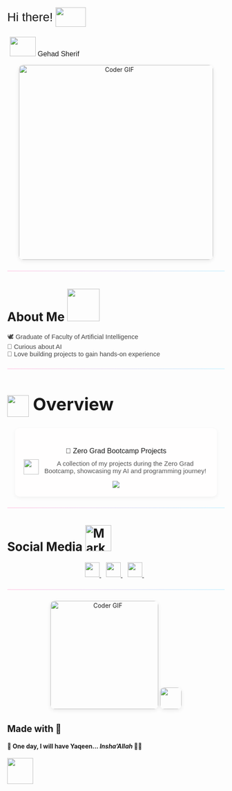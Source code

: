 <!-- ✅ استدعاء خط Poppins -->
<link href="https://fonts.googleapis.com/css2?family=Poppins:wght@400;500;600&display=swap" rel="stylesheet">

<h1 align="left" style="display: flex; align-items: center; font-weight: 500; font-family: 'Poppins', sans-serif;">
  Hi there!
  <img src="https://media1.giphy.com/media/v1.Y2lkPTc5MGI3NjExY2l1am42NHJlNHhyeGdscHIwc2NzcGplb2dkaHhlNXo3czdvZXE1MCZlcD12MV9pbnRlcm5hbF9naWZfYnlfaWQmY3Q9Zw/o7GDRqKfyKYrEDcmhC/giphy.gif" 
       width="70" height="45" style="margin-left: 6px;" />
</h1>

<h3 style="font-weight: 400; font-family: 'Poppins', sans-serif;">
    <img src="https://media4.giphy.com/media/v1.Y2lkPTc5MGI3NjExcjh4NnFmZzVka255OHFhOWR0djE4cW5iM2QxbzFxdGl4YWNjYmQ1NiZlcD12MV9pbnRlcm5hbF9naWZfYnlfaWQmY3Q9cw/l3ltOvrnrazTvS1IG3/giphy.gif" 
       width="60" height="45" style="margin-left: 6px;" /> Gehad Sherif
</h3>

<p align="center" style="margin-bottom: 18px;">
  <img src="https://media.giphy.com/media/SWoSkN6DxTszqIKEqv/giphy.gif" 
       alt="Coder GIF" width="450" 
       style="border-radius: 10px; box-shadow: 0 3px 10px rgba(0,0,0,0.08);" />
</p>

<hr style="border: none; height: 2px; background: linear-gradient(to right, #ffd9ec, #d6f4ff); border-radius: 5px; margin: 25px 0;">

# About Me  <img src="https://media3.giphy.com/media/v1.Y2lkPTc5MGI3NjExNms3OWs0OTVnc3p6dmtuZ2VidHc1YzA4YWlsenVsMHhmYjZ3N3IxMSZlcD12MV9pbnRlcm5hbF9naWZfYnlfaWQmY3Q9cw/Bh4sHwsRnojD5UX6B7/giphy.gif" width="75" />
<p style="font-family: 'Poppins', sans-serif; font-size: 15px; color: #444;">
  🕊️ Graduate of Faculty of Artificial Intelligence<br>
  🌸 Curious about AI<br>
  💖 Love building projects to gain hands-on experience
</p>


<hr style="border: none; height: 2px; background: linear-gradient(to right, #ffd9ec, #d6f4ff); border-radius: 5px; margin: 25px 0;">

<h1 style="font-size: 40px;">
  <img src="https://media1.giphy.com/media/v1.Y2lkPTc5MGI3NjExcThxY2c0YWMyc2Q0OTB5ZzF4aTR6cWNreG1iYmFmM2dzbDZoaTZyaSZlcD12MV9pbnRlcm5hbF9naWZfYnlfaWQmY3Q9cw/ObWmxoJ23hrZx26tk3/giphy.gif" height="50" style="vertical-align: middle;"/>
  Overview
</h1>

<div align="center" style="background:#fffefe; padding:20px; border-radius:10px; box-shadow:0 3px 10px rgba(0,0,0,0.05); width:85%; margin:auto; font-family:'Poppins',sans-serif;">
  <h3 style="font-weight:500; margin-bottom:10px;">📂 Zero Grad Bootcamp Projects</h3>
  
  <p style="font-size:15px; color:#555; margin-top:0; display:flex; justify-content:center; align-items:center; gap:8px;">
    <img src="https://media2.giphy.com/media/v1.Y2lkPTc5MGI3NjExcnNuNHNycThqNWc1N3lka3AxcmF4NmxpM3RmYTB3d2t2MWlpZGg2cyZlcD12MV9pbnRlcm5hbF9naWZfYnlfaWQmY3Q9cw/hpFCIpvGxUKgTfjRKl/giphy.gif" width="35" />
    A collection of my projects during the Zero Grad Bootcamp, showcasing my AI and programming journey!
  </p>

  <a href="https://github.com/gehado2002/zero_grad" target="_blank">
    <img src="https://img.shields.io/badge/🔗%20Visit%20Repository-ffb6c1?style=for-the-badge&logo=github&logoColor=black" />
  </a>
</div>




<hr style="border: none; height: 2px; background: linear-gradient(to right, #ffd9ec, #d6f4ff); border-radius: 5px; margin: 25px 0;">

# Social Media <img src="https://media.tenor.com/SomWmdFyE6cAAAAj/marketing-business.gif" alt="Marketing GIF" width="60" />

<p align="center" style="font-family: 'Poppins', sans-serif;">
  <a href="https://github.com/gehado2002" target="_blank" title="GitHub">
    <img src="https://skillicons.dev/icons?i=github&theme=light" width="34" height="34" />
  </a> &nbsp;&nbsp;  
  <a href="https://www.linkedin.com/in/gehad-sherif-6447a3342/" target="_blank" title="LinkedIn">
    <img src="https://skillicons.dev/icons?i=linkedin&theme=light" width="34" height="34" />
  </a> &nbsp;&nbsp;  
  <a href="mailto:gehado2002@gmail.com" target="_blank" title="Email">
    <img src="https://skillicons.dev/icons?i=gmail&theme=light" width="34" height="34" />
  </a> &nbsp;&nbsp;  
</p>




<hr style="border: none; height: 2px; background: linear-gradient(to right, #ffd9ec, #d6f4ff); border-radius: 5px; margin: 25px 0;">

<p align="center" style="margin-bottom: 18px;">
<img src="https://media4.giphy.com/media/v1.Y2lkPTc5MGI3NjExOWlqYXF3czFwbmxpN2tjOG5iN3NwbHJoc2FranJ0bW9ucGI4dmpyaCZlcD12MV9pbnRlcm5hbF9naWZfYnlfaWQmY3Q9cw/rMpN6p1XMPB88PFOQG/giphy.gif" 
       alt="Coder GIF" width="250" 
       style="border-radius: 10px; box-shadow: 0 3px 10px rgba(0,0,0,0.08);" /> <img src="https://media0.giphy.com/media/v1.Y2lkPTc5MGI3NjExMnN6NHg1eWx3NXJkNzNuNm04aW40YnZsdWJvdGJtdXJ2Y21sNnpkZCZlcD12MV9pbnRlcm5hbF9naWZfYnlfaWQmY3Q9cw/KkJNCtk4tFxrSG5MrH/giphy.gif" width="50" 
       style="border-radius: 10px; box-shadow: 0 3px 10px rgba(0,0,0,0.08);" />
</p>

## Made with 💙 

#### 🌿 One day, I will have **Yaqeen**... *Insha’Allah* 🤲🌿 
<img src="https://media.tenor.com/t-7phMPJvJQAAAAj/flower-cute.gif" width="60" />
